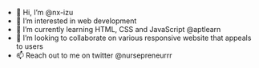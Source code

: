 - 👋 Hi, I’m @nx-izu
- 👀 I’m interested in web development
- 🌱 I’m currently learning HTML, CSS and JavaScript @aptlearn
- 💞️ I’m looking to collaborate on various responsive website that appeals to users
- 📫 Reach out to me on twitter @nursepreneurrr

<!---
nx-izu/nx-izu is a ✨ special ✨ repository because its `README.md` (this file) appears on your GitHub profile.
You can click the Preview link to take a look at your changes.
--->

